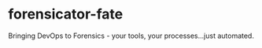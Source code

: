 forensicator-fate
=================

Bringing DevOps to Forensics - your tools, your processes...just automated.
